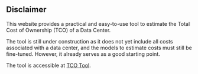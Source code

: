 ## Disclaimer

This website provides a practical and easy-to-use tool to estimate the Total Cost of Ownership (TCO) of a Data Center.

The tool is still under construction as it does not yet include all costs associated with a data center, and the models to estimate costs must still be fine-tuned. However, it already serves as a good starting point.

The tool is accessible at [TCO Tool](https://data-center-tco.vercel.app).
